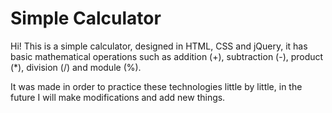 # Simple Calculator

Hi! This is a simple calculator, designed in HTML, CSS and jQuery, it has basic mathematical operations such as addition (+), subtraction (-), product (*), division (/) and module (%).

It was made in order to practice these technologies little by little, in the future I will make modifications and add new things.